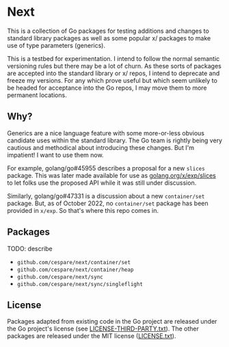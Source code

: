 # Next

This is a collection of Go packages for testing additions and changes to
standard library packages as well as some popular x/ packages to make use of
type parameters (generics).

This is a testbed for experimentation. I intend to follow the normal semantic
versioning rules but there may be a lot of churn. As these sorts of packages are
accepted into the standard library or x/ repos, I intend to deprecate and freeze
my versions. For any which prove useful but which seem unlikely to be headed for
acceptance into the Go repos, I may move them to more permanent locations.

## Why?

Generics are a nice language feature with some more-or-less obvious candidate
uses within the standard library. The Go team is rightly being very cautious
and methodical about introducing these changes. But I'm impatient! I want to use
them now.

For example, golang/go#45955 describes a proposal for a new `slices` package.
This was later made available for use as
[golang.org/x/exp/slices](https://pkg.go.dev/golang.org/x/exp/slices)
to let folks use the proposed API while it was still under discussion.

Similarly, golang/go#47331 is a discussion about a new `container/set` package.
But, as of October 2022, no `container/set` package has been provided in
`x/exp`. So that's where this repo comes in.

## Packages

TODO: describe

* `github.com/cespare/next/container/set`
* `github.com/cespare/next/container/heap`
* `github.com/cespare/next/sync`
* `github.com/cespare/next/sync/singleflight`

## License

Packages adapted from existing code in the Go project are released under the Go
project's license (see [LICENSE-THIRD-PARTY.txt](/LICENSE-THIRD-PARTY.txt)). The
other packages are released under the MIT license ([LICENSE.txt](/LICENSE.txt)).
